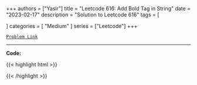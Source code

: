 
+++
authors = ["Yasir"]
title = "Leetcode 616: Add Bold Tag in String"
date = "2023-02-17"
description = "Solution to Leetcode 616"
tags = [
    
]
categories = [
    "Medium"
]
series = ["Leetcode"]
+++



[`Problem Link`](https://leetcode.com/problems/add-bold-tag-in-string/description/)

---

**Code:**

{{< highlight html >}}

{{< /highlight >}}

